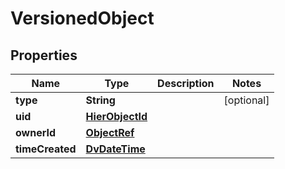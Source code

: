 

# VersionedObject

## Properties

Name | Type | Description | Notes
------------ | ------------- | ------------- | -------------
**type** | **String** |  |  [optional]
**uid** | [**HierObjectId**](HierObjectId.md) |  | 
**ownerId** | [**ObjectRef**](ObjectRef.md) |  | 
**timeCreated** | [**DvDateTime**](DvDateTime.md) |  | 




